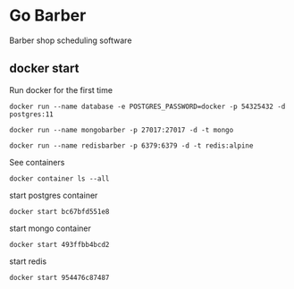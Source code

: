 # Go Barber

Barber shop scheduling software

## docker start

Run docker for the first time

```docker run --name database -e POSTGRES_PASSWORD=docker -p 54325432 -d postgres:11```

```docker run --name mongobarber -p 27017:27017 -d -t mongo```

```docker run --name redisbarber -p 6379:6379 -d -t redis:alpine```

See containers

```docker container ls --all```

start postgres container

```docker start bc67bfd551e8```

start mongo container

```docker start 493ffbb4bcd2```

start redis 

```docker start 954476c87487```